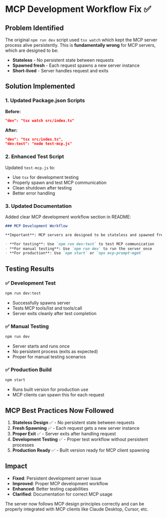 # MCP Development Workflow Fix ✅

## Problem Identified

The original `npm run dev` script used `tsx watch` which kept the MCP server process alive persistently. This is **fundamentally wrong** for MCP servers, which are designed to be:

- **Stateless** - No persistent state between requests
- **Spawned fresh** - Each request spawns a new server instance
- **Short-lived** - Server handles request and exits

## Solution Implemented

### 1. Updated Package.json Scripts

**Before:**
```json
"dev": "tsx watch src/index.ts"
```

**After:**
```json
"dev": "tsx src/index.ts",
"dev:test": "node test-mcp.js"
```

### 2. Enhanced Test Script

Updated `test-mcp.js` to:
- Use `tsx` for development testing
- Properly spawn and test MCP communication
- Clean shutdown after testing
- Better error handling

### 3. Updated Documentation

Added clear MCP development workflow section in README:

```markdown
### MCP Development Workflow

**Important**: MCP servers are designed to be stateless and spawned fresh for each request. The server should not be kept alive persistently.

- **For testing**: Use `npm run dev:test` to test MCP communication
- **For manual testing**: Use `npm run dev` to run the server once
- **For production**: Use `npm start` or `npx mcp-prompt-mgmt`
```

## Testing Results

### ✅ Development Test
```bash
npm run dev:test
```
- Successfully spawns server
- Tests MCP tools/list and tools/call
- Server exits cleanly after test completion

### ✅ Manual Testing
```bash
npm run dev
```
- Server starts and runs once
- No persistent process (exits as expected)
- Proper for manual testing scenarios

### ✅ Production Build
```bash
npm start
```
- Runs built version for production use
- MCP clients can spawn this for each request

## MCP Best Practices Now Followed

1. **Stateless Design** ✅ - No persistent state between requests
2. **Fresh Spawning** ✅ - Each request gets a new server instance
3. **Proper Exit** ✅ - Server exits after handling request
4. **Development Testing** ✅ - Proper test workflow without persistent processes
5. **Production Ready** ✅ - Built version ready for MCP client spawning

## Impact

- **Fixed**: Persistent development server issue
- **Improved**: Proper MCP development workflow
- **Enhanced**: Better testing capabilities
- **Clarified**: Documentation for correct MCP usage

The server now follows MCP design principles correctly and can be properly integrated with MCP clients like Claude Desktop, Cursor, etc. 